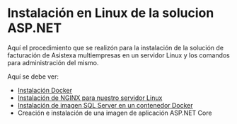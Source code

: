 # Instalación en Linux de la solucion ASP.NET

Aquí el procedimiento que se realizón para la instalación
de la solución de facturación de Asistexa multiempresas
en un servidor Linux y los comandos para administración 
del mismo.

Aquí se debe ver:

* [Instalación Docker](InstalacionDocker/README.md)
* [Instalación de NGINX para nuestro servidor Linux](HostingNginx/README.md)
* [Instalación de imagen SQL Server en un contenedor Docker]()
* Creación e instalación de una imagen de aplicación ASP.NET Core 